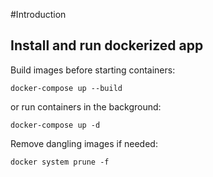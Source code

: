 #Introduction
 
## Install and run dockerized app
Build images before starting containers:

    docker-compose up --build
or run containers in the background:

    docker-compose up -d

Remove dangling images if needed:

    docker system prune -f


